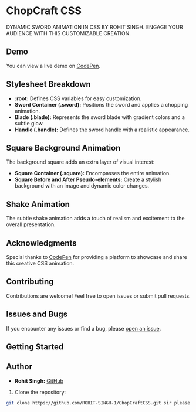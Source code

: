 # ChopCraft CSS

DYNAMIC SWORD ANIMATION IN CSS BY ROHIT SINGH. ENGAGE YOUR AUDIENCE WITH THIS CUSTOMIZABLE CREATION.

## Demo

You can view a live demo on [CodePen](https://codepen.io/ufpbzszy-the-decoder/pen/MWxJgxz).

## Stylesheet Breakdown

- **:root:** Defines CSS variables for easy customization.
- **Sword Container (.sword):** Positions the sword and applies a chopping animation.
- **Blade (.blade):** Represents the sword blade with gradient colors and a subtle glow.
- **Handle (.handle):** Defines the sword handle with a realistic appearance.

## Square Background Animation

The background square adds an extra layer of visual interest:

- **Square Container (.square):** Encompasses the entire animation.
- **Square Before and After Pseudo-elements:** Create a stylish background with an image and dynamic color changes.

## Shake Animation

The subtle shake animation adds a touch of realism and excitement to the overall presentation.

## Acknowledgments

Special thanks to [CodePen](https://codepen.io/) for providing a platform to showcase and share this creative CSS animation.

## Contributing

Contributions are welcome! Feel free to open issues or submit pull requests.

## Issues and Bugs

If you encounter any issues or find a bug, please [open an issue](https://github.com/ROHIT-SINGH-1/ChopCraftCSS/issues).

## Getting Started
## Author

- **Rohit Singh:** [GitHub](https://github.com/ROHIT-SINGH-1)

1. Clone the repository:
   
```bash
git clone https://github.com/ROHIT-SINGH-1/ChopCraftCSS.git sir please write more

